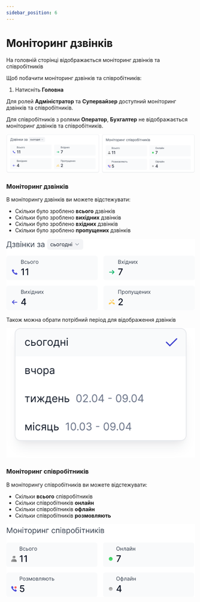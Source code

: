 ```yaml
---
sidebar_position: 6
---
```


# Моніторинг дзвінків

На головній сторінці відображається моніторинг дзвінків та співробітників

Щоб побачити моніторинг дзвінків та співробітників:

1. Натисніть **Головна**

Для ролей **Адміністратор** та **Супервайзер** доступний моніторинг дзвінків та співробітників.

Для співробітників з ролями **Оператор**, **Бухгалтер** не відображається моніторинг дзвінків та співробітників.

![](../img/statistics/monitoring%201.svg)

### Моніторинг дзвінків

В моніторингу дзвінків ви можете відстежувати:

- Скільки було зроблено **всього** дзвінків
- Скільки було зроблено **вихідних** дзвінків
- Скільки було зроблено **вхідних** дзвінків
- Скільки було зроблено **пропущених** дзвінків

![](../img/statistics/monitoring-calls.svg)

Також можна обрати потрібний період для відображення дзвінків

![](../img/statistics/monitoring-calls-calendar.svg)

### Моніторинг співробітників

В моніторингу співробітників ви можете відстежувати:

- Скільки **всього** співробітників
- Скільки співробітників **онлайн**
- Скільки співробітників **офлайн**
- Скільки співробітників **розмовляють**

![](../img/statistics/monitoring-emloyees.svg)


